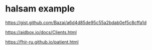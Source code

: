 # halsam example

https://gist.github.com/Bazai/a6d4d85de95c55a2bdab0ef5c8cffa1d

https://aidbox.io/docs/Clients.html

https://fhir-ru.github.io/patient.html
